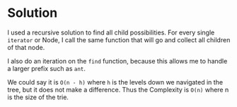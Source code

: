 # Solution

I used a recursive solution to find all child possibilities. For every single `iterator` or Node, I call the same function that will go and collect all children of that node. 

I also do an iteration on the `find` function, because this allows me to handle a larger prefix such as `ant`. 

We could say it is `O(n - h)` where `h` is the levels down we navigated in the tree, but it does not make a difference. Thus the Complexity is `O(n)` where n is the size of the trie.
